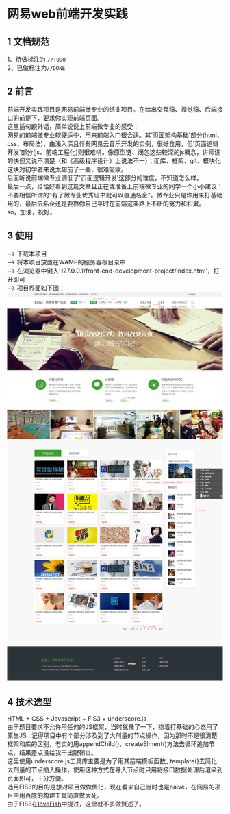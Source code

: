 # 网易web前端开发实践
## 1 文档规范
1、待做标注为 `//TODO`<br/>
2、已做标注为`//DONE`
## 2 前言
前端开发实践项目是网易前端微专业的结业项目。在给出交互稿、视觉稿、后端接口的前提下，要求你实现前端页面。<br/>
这里插句题外话，简单说说上前端微专业的感受：<br/>
网易的前端微专业软硬适中，用来前端入门很合适。其'页面架构基础'部分(html、css、布局法)，由浅入深且伴有网易云音乐开发的实例，很好食用，但'页面逻辑开发'部分(js、前端工程化)则很难啃。像原型链、闭包这些较深的js概念，讲师讲的快但又说不清楚（和《高级程序设计》上说法不一）；而库、框架、git、模块化这块对初学者来说太超前了一些，很难吸收。<br/>
后面听说前端微专业调低了'页面逻辑开发'这部分的难度，不知道怎么样。<br/>
最后一点，给恰好看到这篇文章且正在或准备上前端微专业的同学一个小小建议：不要相信所谓的"有了微专业优秀证书就可以直通名企"。微专业只是你用来打基础用的，最后去名企还是要靠你自己平时在前端这条路上不断的努力和积累。<br/>
so，加油，祝好。<br/>
## 3 使用
--> 下载本项目<br/>
--> 将本项目放置在WAMP的服务器根目录中<br/>
--> 在浏览器中键入'127.0.0.1/front-end-development-project/index.html'，打开即可<br/>
--> 项目界面如下图：<br/>
![screenshoots](screenshoots.jpg)
## 4 技术选型
HTML + CSS + Javascript + FIS3 + underscore.js<br/>
由于题目要求不允许用任何的JS框架，当时犹豫了一下，抱着打基础的心态用了原生JS...记得项目中有个部分涉及到了大剂量的节点操作，因为那时不是很清楚框架和库的区别，老实的用appendChild()、createElment()方法去循环追加节点，结果差点没给我干出腱鞘炎。<br/>
这里使用underscore.js工具库主要是为了用其前端模板函数\_.template()去简化大剂量的节点插入操作，使用这种方式在导入节点时只用将接口数据处理后渲染到页面即可，十分方便。<br/>
选用FIS3的目的是想对项目做做优化，现在看来自己当时也是naive，在网易的项目中用百度的构建工具简直做大死。<br/>
由于FIS3在[loveFish](https://github.com/Sy-52/LoveFish)中提过，这里就不多做赘述了。

